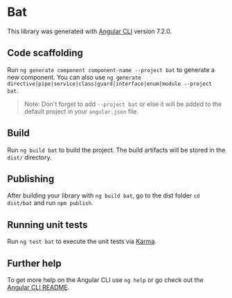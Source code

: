# Bat

This library was generated with [Angular CLI](https://github.com/angular/angular-cli) version 7.2.0.

## Code scaffolding

Run `ng generate component component-name --project bat` to generate a new component. You can also use `ng generate directive|pipe|service|class|guard|interface|enum|module --project bat`.
> Note: Don't forget to add `--project bat` or else it will be added to the default project in your `angular.json` file. 

## Build

Run `ng build bat` to build the project. The build artifacts will be stored in the `dist/` directory.

## Publishing

After building your library with `ng build bat`, go to the dist folder `cd dist/bat` and run `npm publish`.

## Running unit tests

Run `ng test bat` to execute the unit tests via [Karma](https://karma-runner.github.io).

## Further help

To get more help on the Angular CLI use `ng help` or go check out the [Angular CLI README](https://github.com/angular/angular-cli/blob/master/README.md).
